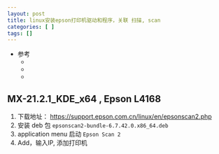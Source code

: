 ```yaml
---
layout: post
title: linux安装epson打印机驱动和程序，关联 扫描, scan
categories: [ ]
tags: []
---
```


* 参考
  * []()
  * []()
  * []()


## MX-21.2.1_KDE_x64 , Epson L4168

1. 下载地址： <https://support.epson.com.cn/linux/en/epsonscan2.php>
1. 安装 deb 包 `epsonscan2-bundle-6.7.42.0.x86_64.deb`
1. application menu 启动 `Epson Scan 2`
1. Add，输入IP, 添加打印机
